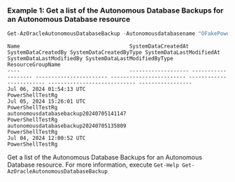 ### Example 1: Get a list of the Autonomous Database Backups for an Autonomous Database resource
```powershell
Get-AzOracleAutonomousDatabaseBackup -Autonomousdatabasename "OFakePowerShellTestAdbs" -ResourceGroupName "PowerShellTestRg"
```

```output
Name                                   SystemDataCreatedAt SystemDataCreatedBy SystemDataCreatedByType SystemDataLastModifiedAt SystemDataLastModifiedBy SystemDataLastModifiedByType ResourceGroupName
----                                   ------------------- ------------------- ----------------------- ------------------------ ------------------------ ---------------------------- -----------------
Jul 06, 2024 01:54:13 UTC                                                                                                                                                             PowerShellTestRg
Jul 05, 2024 15:26:01 UTC                                                                                                                                                             PowerShellTestRg
autonomousdatabasebackup20240705141147                                                                                                                                                PowerShellTestRg
autonomousdatabasebackup20240705135809                                                                                                                                                PowerShellTestRg
Jul 04, 2024 12:00:52 UTC                                                                                                                                                             PowerShellTestRg
```

Get a list of the Autonomous Database Backups for an Autonomous Database resource.
For more information, execute `Get-Help Get-AzOracleAutonomousDatabaseBackup`